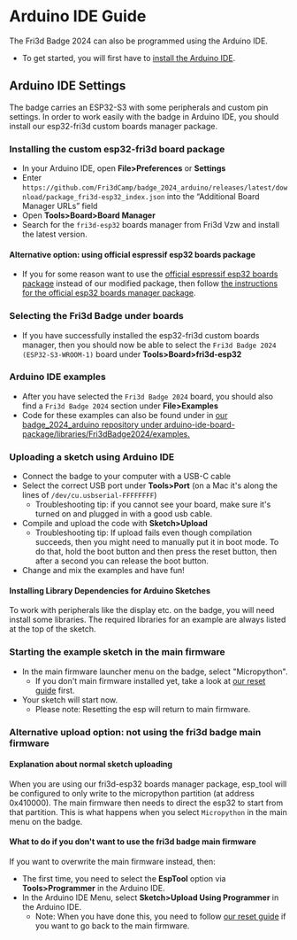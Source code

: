 # Arduino IDE Guide
The Fri3d Badge 2024 can also be programmed using the Arduino IDE. 
* To get started, you will first have to [install the Arduino IDE](https://docs.arduino.cc/software/ide-v2/tutorials/getting-started/ide-v2-downloading-and-installing).

## Arduino IDE Settings

The badge carries an ESP32-S3 with some peripherals and custom pin settings. In order to work easily with the badge in Arduino IDE, you should install our esp32-fri3d custom boards manager package.

### Installing the custom esp32-fri3d board package
* In your Arduino IDE, open **File>Preferences** or **Settings**
* Enter `https://github.com/Fri3dCamp/badge_2024_arduino/releases/latest/download/package_fri3d-esp32_index.json` into the “Additional Board Manager URLs” field
* Open **Tools>Board>Board Manager**
* Search for the `fri3d-esp32` boards manager from Fri3d Vzw and install the latest version.

#### Alternative option: using official espressif esp32 boards package
* If you for some reason want to use the [official espressif esp32 boards package](https://espressif.github.io/arduino-esp32) instead of our modified package, then follow [the instructions for the official esp32 boards manager package](./using_official_esp32_boards_manager_package.en.md).

### Selecting the Fri3d Badge under boards
* If you have successfully installed the esp32-fri3d custom boards manager, then you should now be able to select the `Fri3d Badge 2024 (ESP32-S3-WROOM-1)` board under **Tools>Board>fri3d-esp32**

### Arduino IDE examples
* After you have selected the `Fri3d Badge 2024` board, you should also find a `Fri3d Badge 2024` section under **File>Examples**
* Code for these examples can also be found under in [our badge_2024_arduino repository under arduino-ide-board-package/libraries/Fri3dBadge2024/examples.](https://github.com/Fri3dCamp/badge_2024_arduino/tree/main/arduino-ide-board-package/libraries/Fri3dBadge2024/examples)

### Uploading a sketch using Arduino IDE
* Connect the badge to your computer with a USB-C cable
* Select the correct USB port under **Tools>Port** (on a Mac it's along the lines of `/dev/cu.usbserial-FFFFFFFF`)
    * Troubleshooting tip: if you cannot see your board, make sure it's turned on and plugged in with a good usb cable.
* Compile and upload the code with **Sketch>Upload**
    * Troubleshooting tip: If upload fails even though compilation succeeds, then you might need to manually put it in boot mode. To do that, hold the boot button and then press the reset button, then after a second you can release the boot button.
* Change and mix the examples and have fun!

#### Installing Library Dependencies for Arduino Sketches
To work with peripherals like the display etc. on the badge, you will need install some libraries. The required libraries for an example are always listed at the top of the sketch.

### Starting the example sketch in the main firmware
* In the main firmware launcher menu on the badge, select "Micropython".
    * If you don't main firmware installed yet, take a look at [our reset guide](../reset.en.md) first.
* Your sketch will start now.
    * Please note: Resetting the esp will return to main firmware.

### Alternative upload option: not using the fri3d badge main firmware
#### Explanation about normal sketch uploading
When you are using our fri3d-esp32 boards manager package, esp_tool will be configured to only write to the micropython partition (at address 0x410000). The main firmware then needs to direct the esp32 to start from that partition. This is what happens when you select `Micropython` in the main menu on the badge.

#### What to do if you don't want to use the fri3d badge main firmware
If you want to overwrite the main firmware instead, then:

* The first time, you need to select the **EspTool** option via **Tools>Programmer** in the Arduino IDE.
* In the Arduino IDE Menu, select **Sketch>Upload Using Programmer** in the Arduino IDE.
    * Note: When you have done this, you need to follow [our reset guide](../reset.en.md) if you want to go back to the main firmware.
